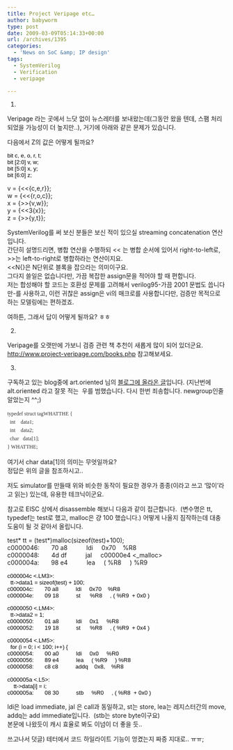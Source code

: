 ```yaml
---
title: Project Veripage etc…
author: babyworm
type: post
date: 2009-03-09T05:14:33+00:00
url: /archives/1395
categories:
  - 'News on SoC &amp; IP design'
tags:
  - SystemVerilog
  - Verification
  - veripage

---
```

1.  
Veripage 라는 곳에서 느닷 없이 뉴스레터를 보내왔는데(그동안 왔을 텐데, 스팸 처리 되었을 가능성이 더 높지만..), 거기에 아래와 같은 문제가 있습니다.  
  
다음에서 Z의 값은 어떻게 될까요?  
  
<SPAN class=Apple-style-span style="WORD-SPACING: 0px; FONT: 13px arial; TEXT-TRANSFORM: none; COLOR: rgb(0,0,0); TEXT-INDENT: 0px; WHITE-SPACE: normal; LETTER-SPACING: normal; BORDER-COLLAPSE: collapse; orphans: 2; widows: 2; -webkit-border-horizontal-spacing: 0px; -webkit-border-vertical-spacing: 0px; -webkit-text-decorations-in-effect: none; -webkit-text-size-adjust: auto; -webkit-text-stroke-width: 0">bit c, e, o, r, t;  
bit [2:0] v, w;  
bit [5:0] x, y;  
bit [6:0] z;  
  
v = {<<{c,e,r}};  
w = {<<{r,o,c}};  
x = {>>{v,w}};  
y = {<<3{x}};  
z = {>>{y,t}};  
  
  
SystemVerilog를 써 보신 분들은 보신 적이 있으실 streaming concatenation 연산입니다.  
간단히 설명드리면, 병합 연산을 수행하되 << 는 병합 순서에 있어서 right-to-left로, >>는 left-to-right로 병합하라는 연산이지요.  
<<N{}은 N단위로 블록을 잡으라는 의미이구요.  
그다지 쓸일은 없습니다만, 가끔 복잡한 assign문을 적어야 할 때 편합니다.  
저는 합성해야 할 코드는 호환성 문제를 고려해서 verilog95-가끔 2001 문법도 씁니다만-를 사용하고, 이런 귀찮은 assign은 vi의 매크로를 사용합니다만, 검증만 목적으로 하는 모델링에는 편하겠죠.  
  
여하튼, 그래서 답이 어떻게 될까요? ㅎㅎ  
  
  
2.  
Veripage를 오랫만에 가보니 검증 관련 책 추천이 새롭게 많이 되어 있더군요. <http://www.project-veripage.com/books.php>&nbsp;참고해보세요.  
  
3.  
구독하고 있는 blog중에 art.oriented 님의 <A href="http://minjang.egloos.com/2254472" target=_blank>블로그에 올라온 글</A>입니다. (지난번에 alt.oriented 라고 잘못 적는&nbsp; 우를 범했습니다. 다시 한번 죄송합니다. newgroup인줄 알았는지 ^^;)  
  
<SPAN class=Apple-style-span style="WORD-SPACING: 0px; FONT: 12px/19px Verdana; TEXT-TRANSFORM: none; COLOR: rgb(51,51,51); TEXT-INDENT: 0px; WHITE-SPACE: normal; LETTER-SPACING: normal; BORDER-COLLAPSE: separate; TEXT-ALIGN: justify; orphans: 2; widows: 2; -webkit-border-horizontal-spacing: 0px; -webkit-border-vertical-spacing: 0px; -webkit-text-decorations-in-effect: none; -webkit-text-size-adjust: auto; -webkit-text-stroke-width: 0">typedef struct tagWHATTHE {  
&nbsp; int &nbsp;&nbsp; data1;  
&nbsp; int &nbsp;&nbsp; data2;  
&nbsp; char &nbsp; data[1];  
} WHATTHE;  
  
</SPAN>여기서 char data[1]의 의미는 무엇일까요?  
정답은 위의 글을 참조하시고..  
  
저도 simulator를 만들때 위와 비슷한 동작이 필요한 경우가 종종(이라고 쓰고 &#8216;많이&#8217;라고 읽는) 있는데, 유용한 테크닉이군요.  
  
참고로 EISC 상에서 disassemble 해보니 다음과 같이 접근합니다.&nbsp; (변수명은 tt, typedef는 test로 했고, malloc은 걍 100 했습니다.) 어떻게 나올지 짐작하는데 대충 도움이 될 것 같아서 올립니다.  
  
test\* tt = (test\*)malloc(sizeof(test)+100);  
c0000046: &nbsp; &nbsp; &nbsp; 70 a8 &nbsp; &nbsp; &nbsp; &nbsp; &nbsp; ldi &nbsp; &nbsp; 0x70 &nbsp;&nbsp; %R8  
c0000048: &nbsp; &nbsp; &nbsp; 4d df &nbsp; &nbsp; &nbsp; &nbsp; &nbsp; jal &nbsp; &nbsp; c00000e4 <_malloc>  
c000004a: &nbsp; &nbsp; &nbsp; 98 e4 &nbsp; &nbsp; &nbsp; &nbsp; &nbsp; lea &nbsp; &nbsp; ( %R8 &nbsp; &nbsp; ) %R9  
</SPAN><SPAN class=Apple-style-span style="WORD-SPACING: 0px; FONT: 13px arial; TEXT-TRANSFORM: none; COLOR: rgb(0,0,0); TEXT-INDENT: 0px; WHITE-SPACE: normal; LETTER-SPACING: normal; BORDER-COLLAPSE: collapse; orphans: 2; widows: 2; -webkit-border-horizontal-spacing: 0px; -webkit-border-vertical-spacing: 0px; -webkit-text-decorations-in-effect: none; -webkit-text-size-adjust: auto; -webkit-text-stroke-width: 0">  
c000004c <.LM3>:  
&nbsp; tt->data1 = sizeof(test) + 100;  
c000004c: &nbsp; &nbsp; &nbsp; 70 a8 &nbsp; &nbsp; &nbsp; &nbsp; &nbsp; ldi &nbsp; &nbsp; 0x70 &nbsp;&nbsp; %R8  
c000004e: &nbsp; &nbsp; &nbsp; 09 18 &nbsp; &nbsp; &nbsp; &nbsp; &nbsp; st &nbsp; &nbsp;&nbsp; %R8 &nbsp; &nbsp; , ( %R9&nbsp; + 0x0 )  
  
</SPAN><SPAN class=Apple-style-span style="WORD-SPACING: 0px; FONT: 13px arial; TEXT-TRANSFORM: none; COLOR: rgb(0,0,0); TEXT-INDENT: 0px; WHITE-SPACE: normal; LETTER-SPACING: normal; BORDER-COLLAPSE: collapse; orphans: 2; widows: 2; -webkit-border-horizontal-spacing: 0px; -webkit-border-vertical-spacing: 0px; -webkit-text-decorations-in-effect: none; -webkit-text-size-adjust: auto; -webkit-text-stroke-width: 0">c0000050 <.LM4>:  
&nbsp; tt->data2 = 1;  
c0000050: &nbsp; &nbsp; &nbsp; 01 a8 &nbsp; &nbsp; &nbsp; &nbsp; &nbsp; ldi &nbsp; &nbsp; 0x1 &nbsp; &nbsp; %R8  
c0000052: &nbsp; &nbsp; &nbsp; 19 18 &nbsp; &nbsp; &nbsp; &nbsp; &nbsp; st &nbsp; &nbsp;&nbsp; %R8 &nbsp; &nbsp; , ( %R9&nbsp; + 0x4 )  
  
</SPAN><SPAN class=Apple-style-span style="WORD-SPACING: 0px; FONT: 13px arial; TEXT-TRANSFORM: none; COLOR: rgb(0,0,0); TEXT-INDENT: 0px; WHITE-SPACE: normal; LETTER-SPACING: normal; BORDER-COLLAPSE: collapse; orphans: 2; widows: 2; -webkit-border-horizontal-spacing: 0px; -webkit-border-vertical-spacing: 0px; -webkit-text-decorations-in-effect: none; -webkit-text-size-adjust: auto; -webkit-text-stroke-width: 0">c0000054 <.LM5>:  
&nbsp; for (i = 0; i < 100; i++) {  
c0000054: &nbsp; &nbsp; &nbsp; 00 a0 &nbsp; &nbsp; &nbsp; &nbsp; &nbsp; ldi &nbsp; &nbsp; 0x0 &nbsp; &nbsp; %R0  
c0000056: &nbsp; &nbsp; &nbsp; 89 e4 &nbsp; &nbsp; &nbsp; &nbsp; &nbsp; lea &nbsp; &nbsp; ( %R9 &nbsp; &nbsp; ) %R8  
c0000058: &nbsp; &nbsp; &nbsp; c8 c8 &nbsp; &nbsp; &nbsp; &nbsp; &nbsp; addq &nbsp;&nbsp; 0x8, &nbsp;&nbsp; %R8  
</SPAN><SPAN class=Apple-style-span style="WORD-SPACING: 0px; FONT: 13px arial; TEXT-TRANSFORM: none; COLOR: rgb(0,0,0); TEXT-INDENT: 0px; WHITE-SPACE: normal; LETTER-SPACING: normal; BORDER-COLLAPSE: collapse; orphans: 2; widows: 2; -webkit-border-horizontal-spacing: 0px; -webkit-border-vertical-spacing: 0px; -webkit-text-decorations-in-effect: none; -webkit-text-size-adjust: auto; -webkit-text-stroke-width: 0">  
c000005a <.L5>:  
&nbsp; &nbsp; tt->data[i] = i;  
c000005a: &nbsp; &nbsp; &nbsp; 08 30 &nbsp; &nbsp; &nbsp; &nbsp; &nbsp; stb &nbsp; &nbsp; %R0 &nbsp; &nbsp; , ( %R8&nbsp; + 0x0 )</SPAN><SPAN class=Apple-style-span style="WORD-SPACING: 0px; FONT: 13px arial; TEXT-TRANSFORM: none; COLOR: rgb(0,0,0); TEXT-INDENT: 0px; WHITE-SPACE: normal; LETTER-SPACING: normal; BORDER-COLLAPSE: collapse; orphans: 2; widows: 2; -webkit-border-horizontal-spacing: 0px; -webkit-border-vertical-spacing: 0px; -webkit-text-decorations-in-effect: none; -webkit-text-size-adjust: auto; -webkit-text-stroke-width: 0">  
  
ldi은 load immediate, jal 은 call과 동일하고, st는 store, lea는 레지스터간의 move, addq는 add immediate입니다.&nbsp; (stb는 store byte이구요)  
본문에 나왔듯이 캐시 효율로 봐도 이넘이 더 좋을 듯..  
  
  
쓰고나서 덧글) 테터에서 코드 하일라이트 기능이 엉켰는지 짜증 지대로.. ㅠㅠ;</SPAN>
